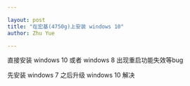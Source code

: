 ```yaml
---

layout: post
title: "在宏基(4750g)上安装 windows 10"
author: Zhu Yue

---
```


直接安装 windows 10 或者 windows 8 出现重启功能失效等bug

先安装 windows 7 之后升级 windows 10 解决
